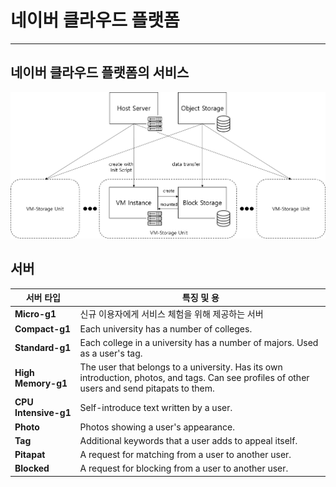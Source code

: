 # 네이버 클라우드 플랫폼
---
## 네이버 클라우드 플랫폼의 서비스
![NCPArchitecture](NCPArchitecture.png)
## 서버
| 서버 타입            | 특징 및 용 |
|------------------|-----------------------------------------------------------------------------------------------------------------------------------------------|
| **Micro-g1**   | 신규 이용자에게 서비스 체험을 위해 제공하는 서버        |
| **Compact-g1**      | Each university has a number of colleges.                                                                                                     |
| **Standard-g1**        | Each college in a university has a number of majors. Used as a user's tag.                                                                    |
| **High Memory-g1**         | The user that belongs to a university. Has its own introduction, photos, and tags. Can see profiles of other users and send pitapats to them. |
| **CPU Intensive-g1** | Self-introduce text written by a user.                       |
| **Photo**        | Photos showing a user's appearance.                          |
| **Tag**          | Additional keywords that a user adds to appeal itself.       |
| **Pitapat**      | A request for matching from a user to another user.          |
| **Blocked**      | A request for blocking from a user to another user.          |

